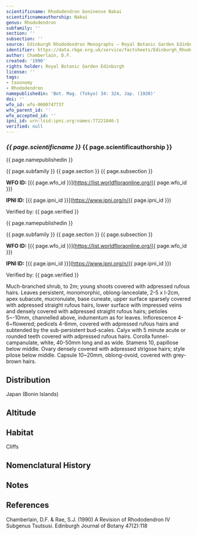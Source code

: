 ```yaml
---
scientificname: Rhododendron boninense Nakai
scientificnameauthorship: Nakai
genus: Rhododendron
subfamily: ''
section: ''
subsection: ''
source: Edinburgh Rhododendron Monographs – Royal Botanic Garden Edinburgh
identifier: https://data.rbge.org.uk/service/factsheets/Edinburgh_Rhododendron_Monographs.xhtml
author: Chamberlain, D.F.
created: '1990'
rights holder: Royal Botanic Garden Edinburgh
license: ''
tags:
- taxonomy
- Rhododendron
namepublishedin: 'Bot. Mag. (Tokyo) 34: 324, Jap. (1920)'
doi: ''
wfo_id: wfo-0000747737
wfo_parent_id: ''
wfo_accepted_id: ''
ipni_id: urn:lsid:ipni.org:names:77221846-1
verified: null
---
```

### _{{ page.scientificname }}_ {{ page.scientificauthorship }}
 {{ page.namepublishedin }}

{{ page.subfamily }} {{ page.section }} {{ page.subsection }}

**WFO ID:** [{{ page.wfo_id }}](https://list.worldfloraonline.org/{{ page.wfo_id }})

**IPNI ID:** [{{ page.ipni_id }}](https://www.ipni.org/n/{{ page.ipni_id }})

Verified by: {{ page.verified }}

 {{ page.namepublishedin }}

{{ page.subfamily }} {{ page.section }} {{ page.subsection }}

**WFO ID:** [{{ page.wfo_id }}](https://list.worldfloraonline.org/{{ page.wfo_id }})

**IPNI ID:** [{{ page.ipni_id }}](https://www.ipni.org/n/{{ page.ipni_id }})

Verified by: {{ page.verified }}



Much-branched shrub, to 2m; young shoots covered with adpressed rufous hairs. Leaves persistent, monomorphic, oblong-lanceolate, 2-5 x l-2cm, apex subacute, mucronuiate, base cuneate, upper surface sparsely covered with adpressed straight rufous hairs, lower surface with impressed veins and densely covered with adpressed straight rufous hairs; petioles 5~-10mm, channelled above, indumentum as for leaves. Inflorescence 4-6~flowered; pedicels 4-6mm, covered with adpressed rufous hairs and subtended by the sub-persistent bud-scales. Calyx with 5 minute acute or rounded teeth covered with adpressed rufous hairs. Corolla funnel-campanulate, white, 40-50mm long and as wide. Stamens 10, papillose below middle. Ovary densely covered with adpressed strigose hairs; style pilose below middle. Capsule 10~20mm, oblong-ovoid, covered with grey-brown hairs.

## Distribution
Japan (Bonin Islands)

## Altitude


## Habitat
Cliffs

## Nomenclatural History

                       
## Notes


## References

Chamberlain, D.F. & Rae, S.J. (1990) A Revision of Rhododendron IV Subgenus Tsutsusi. Edinburgh Journal of Botany 47(2):118
